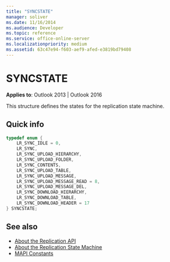 ```yaml
---
title: "SYNCSTATE"
manager: soliver
ms.date: 11/16/2014
ms.audience: Developer
ms.topic: reference
ms.service: office-online-server
ms.localizationpriority: medium
ms.assetid: 63c47e94-f603-aef9-afed-e3819bd79408
---
```


# SYNCSTATE

**Applies to**: Outlook 2013 | Outlook 2016 
  
This structure defines the states for the replication state machine.
  
## Quick info

```cpp
typedef enum { 
    LR_SYNC_IDLE = 0, 
    LR_SYNC, 
    LR_SYNC_UPLOAD_HIERARCHY, 
    LR_SYNC_UPLOAD_FOLDER, 
    LR_SYNC_CONTENTS, 
    LR_SYNC_UPLOAD_TABLE, 
    LR_SYNC_UPLOAD_MESSAGE, 
    LR_SYNC_UPLOAD_MESSAGE_READ = 8, 
    LR_SYNC_UPLOAD_MESSAGE_DEL, 
    LR_SYNC_DOWNLOAD_HIERARCHY, 
    LR_SYNC_DOWNLOAD_TABLE, 
    LR_SYNC_DOWNLOAD_HEADER = 17 
} SYNCSTATE; 

```

## See also

- [About the Replication API](about-the-replication-api.md)
- [About the Replication State Machine](about-the-replication-state-machine.md)
- [MAPI Constants](mapi-constants.md)

